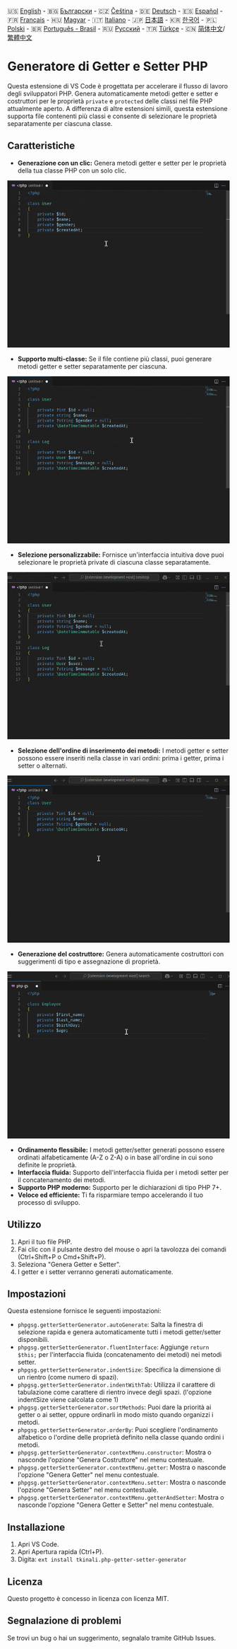 🇺🇸 [English](./README.md) - 🇧🇬 [Български](./README_BG.md) - 🇨🇿 [Čeština](./README_CS.md) - 🇩🇪 [Deutsch](./README_DE.md) - 🇪🇸 [Español](./README_ES.md) - 🇫🇷 [Français](./README_FR.md) - 🇭🇺 [Magyar](./README_HU.md) - 🇮🇹 [Italiano](./README_IT.md) - 🇯🇵 [日本語](./README_JA.md) - 🇰🇷 [한국어](./README_KO.md) - 🇵🇱 [Polski](./README_PL.md) - 🇧🇷 [Português - Brasil](./README_PT-BR.md) - 🇷🇺 [Русский](./README_RU.md) - 🇹🇷 [Türkçe](./README_TR.md) - 🇨🇳 [简体中文](./README_ZH-CN.md)/[繁體中文](./README_ZH-TW.md)

# Generatore di Getter e Setter PHP

Questa estensione di VS Code è progettata per accelerare il flusso di lavoro degli sviluppatori PHP. Genera automaticamente metodi getter e setter e costruttori per le proprietà `private` e `protected` delle classi nel file PHP attualmente aperto. A differenza di altre estensioni simili, questa estensione supporta file contenenti più classi e consente di selezionare le proprietà separatamente per ciascuna classe.

## Caratteristiche

- **Generazione con un clic:** Genera metodi getter e setter per le proprietà della tua classe PHP con un solo clic.

![Generazione con un clic](images/one-click.gif "Generazione con un clic")

- **Supporto multi-classe:** Se il file contiene più classi, puoi generare metodi getter e setter separatamente per ciascuna.

![Supporto multi-classe](images/multi-class.gif "Supporto multi-classe")

- **Selezione personalizzabile:** Fornisce un'interfaccia intuitiva dove puoi selezionare le proprietà private di ciascuna classe separatamente.

![Selezione personalizzabile](images/property-select.gif "Selezione personalizzabile")

- **Selezione dell'ordine di inserimento dei metodi:** I metodi getter e setter possono essere inseriti nella classe in vari ordini: prima i getter, prima i setter o alternati.

![Selezione dell'ordine di inserimento dei metodi](images/flexible-sort.gif "Selezione dell'ordine di inserimento dei metodi")

- **Generazione del costruttore:** Genera automaticamente costruttori con suggerimenti di tipo e assegnazione di proprietà.

![Generazione del costruttore](images/constructor.gif "Generazione del costruttore")

- **Ordinamento flessibile:** I metodi getter/setter generati possono essere ordinati alfabeticamente (A-Z o Z-A) o in base all'ordine in cui sono definite le proprietà.
- **Interfaccia fluida:** Supporto dell'interfaccia fluida per i metodi setter per il concatenamento dei metodi.
- **Supporto PHP moderno:** Supporto per le dichiarazioni di tipo PHP 7+.
- **Veloce ed efficiente:** Ti fa risparmiare tempo accelerando il tuo processo di sviluppo.

## Utilizzo

1. Apri il tuo file PHP.
2. Fai clic con il pulsante destro del mouse o apri la tavolozza dei comandi (Ctrl+Shift+P o Cmd+Shift+P).
3. Seleziona "Genera Getter e Setter".
4. I getter e i setter verranno generati automaticamente.

## Impostazioni

Questa estensione fornisce le seguenti impostazioni:

- `phpgsg.getterSetterGenerator.autoGenerate`: Salta la finestra di selezione rapida e genera automaticamente tutti i metodi getter/setter disponibili.
- `phpgsg.getterSetterGenerator.fluentInterface`: Aggiunge `return $this;` per l'interfaccia fluida (concatenamento dei metodi) nei metodi setter.
- `phpgsg.getterSetterGenerator.indentSize`: Specifica la dimensione di un rientro (come numero di spazi).
- `phpgsg.getterSetterGenerator.indentWithTab`: Utilizza il carattere di tabulazione come carattere di rientro invece degli spazi. (l'opzione indentSize viene calcolata come 1)
- `phpgsg.getterSetterGenerator.sortMethods`: Puoi dare la priorità ai getter o ai setter, oppure ordinarli in modo misto quando organizzi i metodi.
- `phpgsg.getterSetterGenerator.orderBy`: Puoi scegliere l'ordinamento alfabetico o l'ordine delle proprietà definito nella classe quando ordini i metodi.
- `phpgsg.getterSetterGenerator.contextMenu.constructor`: Mostra o nasconde l'opzione "Genera Costruttore" nel menu contestuale.
- `phpgsg.getterSetterGenerator.contextMenu.getter`: Mostra o nasconde l'opzione "Genera Getter" nel menu contestuale.
- `phpgsg.getterSetterGenerator.contextMenu.setter`: Mostra o nasconde l'opzione "Genera Setter" nel menu contestuale.
- `phpgsg.getterSetterGenerator.contextMenu.getterAndSetter`: Mostra o nasconde l'opzione "Genera Getter e Setter" nel menu contestuale.

## Installazione

1. Apri VS Code.
2. Apri Apertura rapida (Ctrl+P).
3. Digita: `ext install tkinali.php-getter-setter-generator`

## Licenza

Questo progetto è concesso in licenza con licenza MIT.

## Segnalazione di problemi

Se trovi un bug o hai un suggerimento, segnalalo tramite GitHub Issues.
